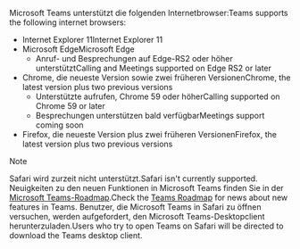 <span data-ttu-id="ebc30-101">Microsoft Teams unterstützt die folgenden Internetbrowser:</span><span class="sxs-lookup"><span data-stu-id="ebc30-101">Teams supports the following internet browsers:</span></span> 
- <span data-ttu-id="ebc30-102">Internet Explorer 11</span><span class="sxs-lookup"><span data-stu-id="ebc30-102">Internet Explorer 11</span></span>
- <span data-ttu-id="ebc30-103">Microsoft Edge</span><span class="sxs-lookup"><span data-stu-id="ebc30-103">Microsoft Edge</span></span>
  - <span data-ttu-id="ebc30-104">Anruf- und Besprechungen auf Edge-RS2 oder höher unterstützt</span><span class="sxs-lookup"><span data-stu-id="ebc30-104">Calling and Meetings supported on Edge RS2 or later</span></span>
- <span data-ttu-id="ebc30-105">Chrome, die neueste Version sowie zwei früheren Versionen</span><span class="sxs-lookup"><span data-stu-id="ebc30-105">Chrome, the latest version plus two previous versions</span></span>
  - <span data-ttu-id="ebc30-106">Unterstützte aufrufen, Chrome 59 oder höher</span><span class="sxs-lookup"><span data-stu-id="ebc30-106">Calling supported on Chrome 59 or later</span></span>
  - <span data-ttu-id="ebc30-107">Besprechungen unterstützen bald verfügbar</span><span class="sxs-lookup"><span data-stu-id="ebc30-107">Meetings support coming soon</span></span>
- <span data-ttu-id="ebc30-108">Firefox, die neueste Version plus zwei früheren Versionen</span><span class="sxs-lookup"><span data-stu-id="ebc30-108">Firefox, the latest version plus two previous versions</span></span>

> [!NOTE]
> <span data-ttu-id="ebc30-109">Safari wird zurzeit nicht unterstützt.</span><span class="sxs-lookup"><span data-stu-id="ebc30-109">Safari isn't currently supported.</span></span> <span data-ttu-id="ebc30-110">Neuigkeiten zu den neuen Funktionen in Microsoft Teams finden Sie in der [Microsoft Teams-Roadmap](http://aka.ms/TeamsRoadmap).</span><span class="sxs-lookup"><span data-stu-id="ebc30-110">Check the [Teams Roadmap](http://aka.ms/TeamsRoadmap) for news about new features in Teams.</span></span> <span data-ttu-id="ebc30-111">Benutzer, die Microsoft Teams in Safari zu öffnen versuchen, werden aufgefordert, den Microsoft Teams-Desktopclient herunterzuladen.</span><span class="sxs-lookup"><span data-stu-id="ebc30-111">Users who try to open Teams on Safari will be directed to download the Teams desktop client.</span></span>